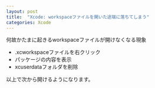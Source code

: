 ```yaml
---
layout: post
title:  "Xcode: workspaceファイルを開いた途端に落ちてしまう"
categories: Xcode
---
```


何故かたまに起きるworkspaceファイルが開けなくなる現象

* .xcworkspaceファイルを右クリック
* パッケージの内容を表示
* xcuserdataフォルダを削除

以上で次から開けるようになります。
